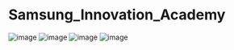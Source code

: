 # Samsung_Innovation_Academy

![image](https://github.com/anaaputt/Samsung_Innovation_Academy/assets/88216514/8def40ac-39aa-4ab3-96e1-af0da44358ac)
![image](https://github.com/anaaputt/Samsung_Innovation_Academy/assets/88216514/4755238b-1a92-4512-ac04-0c16c62b6286)
![image](https://github.com/anaaputt/Samsung_Innovation_Academy/assets/88216514/0d69c2ca-cb26-403f-a971-92aa05b3039c)
![image](https://github.com/anaaputt/Samsung_Innovation_Academy/assets/88216514/bb292760-aa46-43f4-a6b4-aa0bf60a138f)
